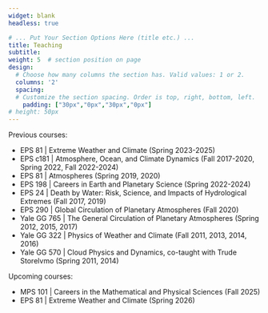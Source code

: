 ```yaml
---
widget: blank
headless: true

# ... Put Your Section Options Here (title etc.) ...
title: Teaching
subtitle:
weight: 5  # section position on page
design:
  # Choose how many columns the section has. Valid values: 1 or 2.
  columns: '2'
  spacing:
  # Customize the section spacing. Order is top, right, bottom, left.
    padding: ["30px","0px","30px","0px"]
# height: 50px
---
```


Previous courses:
- EPS 81 | Extreme Weather and Climate (Spring 2023-2025)
- EPS c181 |  Atmosphere, Ocean, and Climate Dynamics (Fall 2017-2020, Spring 2022, Fall 2022-2024)
- EPS 81 | Atmospheres (Spring 2019, 2020)
- EPS 198 | Careers in Earth and Planetary Science (Spring 2022-2024)
- EPS 24 | Death by Water: Risk, Science, and Impacts of Hydrological Extremes (Fall 2017, 2019)
- EPS 290 | Global Circulation of Planetary Atmospheres (Fall 2020)
- Yale GG 765 | The General Circulation of Planetary Atmospheres (Spring 2012, 2015, 2017)
- Yale GG 322 | Physics of Weather and Climate (Fall 2011, 2013, 2014, 2016)
- Yale GG 570 | Cloud Physics and Dynamics, co-taught with Trude Storelvmo (Spring 2011, 2014)

Upcoming courses:
- MPS 101 |  Careers in the Mathematical and Physical Sciences (Fall 2025)
- EPS 81 | Extreme Weather and Climate (Spring 2026)
